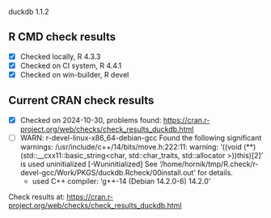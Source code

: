 duckdb 1.1.2

## R CMD check results

- [x] Checked locally, R 4.3.3
- [x] Checked on CI system, R 4.4.1
- [x] Checked on win-builder, R devel

## Current CRAN check results

- [x] Checked on 2024-10-30, problems found: https://cran.r-project.org/web/checks/check_results_duckdb.html
- [ ] WARN: r-devel-linux-x86_64-debian-gcc
     Found the following significant warnings:
     /usr/include/c++/14/bits/move.h:222:11: warning: ‘((void (**)(std::__cxx11::basic_string<char, std::char_traits<char>, std::allocator<char> >))this)[2]’ is used uninitialized [-Wuninitialized]
     See ‘/home/hornik/tmp/R.check/r-devel-gcc/Work/PKGS/duckdb.Rcheck/00install.out’ for details.
     * used C++ compiler: ‘g++-14 (Debian 14.2.0-6) 14.2.0’

Check results at: https://cran.r-project.org/web/checks/check_results_duckdb.html

